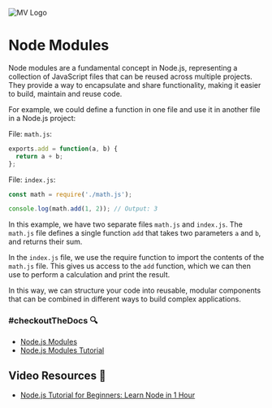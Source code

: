 ![MV Logo](/logo.jpg)

# Node Modules

Node modules are a fundamental concept in Node.js, representing a collection of JavaScript files that can be reused across multiple projects. They provide a way to encapsulate and share functionality, making it easier to build, maintain and reuse code.

For example, we could define a function in one file and use it in another file in a Node.js project:

File: `math.js`:

```js
exports.add = function(a, b) {
  return a + b;
};
```

File: `index.js`:

```js
const math = require('./math.js');

console.log(math.add(1, 2)); // Output: 3
```
In this example, we have two separate files `math.js` and `index.js`. The `math.js` file defines a single function `add` that takes two parameters `a` and `b`, and returns their sum.

In the `index.js` file, we use the require function to import the contents of the `math.js` file. This gives us access to the `add` function, which we can then use to perform a calculation and print the result.

In this way, we can structure your code into reusable, modular components that can be combined in different ways to build complex applications.

### #checkoutTheDocs 🔍
- [Node.js Modules](https://nodejs.org/api/modules.html#modules-commonjs-modules)
- [Node.js Modules Tutorial](https://www.tutorialsteacher.com/nodejs/nodejs-modules)

## Video Resources 🎥
- [Node.js Tutorial for Beginners: Learn Node in 1 Hour](https://www.youtube.com/watch?v=TlB_eWDSMt4)

